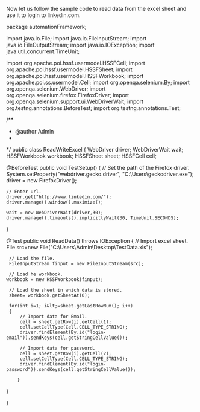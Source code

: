 Now let us follow the sample code to read data from the excel sheet and use it to login to linkedin.com.

package automationFramework;
 
import java.io.File;
import java.io.FileInputStream;
import java.io.FileOutputStream;
import java.io.IOException;
import java.util.concurrent.TimeUnit;
 
import org.apache.poi.hssf.usermodel.HSSFCell;
import org.apache.poi.hssf.usermodel.HSSFSheet;
import org.apache.poi.hssf.usermodel.HSSFWorkbook;
import org.apache.poi.ss.usermodel.Cell;
import org.openqa.selenium.By;
import org.openqa.selenium.WebDriver;
import org.openqa.selenium.firefox.FirefoxDriver;
import org.openqa.selenium.support.ui.WebDriverWait;
import org.testng.annotations.BeforeTest;
import org.testng.annotations.Test;
 
/**
 * @author Admin
 *
 */
public class ReadWriteExcel
{
    WebDriver driver;
    WebDriverWait wait;
    HSSFWorkbook workbook;
    HSSFSheet sheet;
    HSSFCell cell;
 
 @BeforeTest
 public void TestSetup()
{
    // Set the path of the Firefox driver.
    System.setProperty("webdriver.gecko.driver", "C:\\Users\\geckodriver.exe");
    driver = new FirefoxDriver();
     
    // Enter url.
    driver.get("http://www.linkedin.com/");
    driver.manage().window().maximize();
     
    wait = new WebDriverWait(driver,30);
    driver.manage().timeouts().implicitlyWait(30, TimeUnit.SECONDS);
}
  
 @Test
 public void ReadData() throws IOException
 {
     // Import excel sheet.
     File src=new File("C:\\Users\\Admin\\Desktop\\TestData.xls");
      
     // Load the file.
     FileInputStream finput = new FileInputStream(src);
      
     // Load he workbook.
    workbook = new HSSFWorkbook(finput);
      
     // Load the sheet in which data is stored.
     sheet= workbook.getSheetAt(0);
      
     for(int i=1; i&lt;=sheet.getLastRowNum(); i++)
     {
         // Import data for Email.
         cell = sheet.getRow(i).getCell(1);
         cell.setCellType(Cell.CELL_TYPE_STRING);
         driver.findElement(By.id("login-email")).sendKeys(cell.getStringCellValue());
          
         // Import data for password.
         cell = sheet.getRow(i).getCell(2);
         cell.setCellType(Cell.CELL_TYPE_STRING);
         driver.findElement(By.id("login-password")).sendKeys(cell.getStringCellValue());
                 
        }
  } 
 
}

